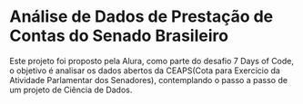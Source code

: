 # Análise de Dados de Prestação de Contas do Senado Brasileiro

Este projeto foi proposto pela Alura, como parte do desafio 7 Days of Code, 
o objetivo é analisar os dados abertos da CEAPS(Cota para Exercício da Atividade Parlamentar dos Senadores), 
contemplando o passo a passo de um projeto de Ciência de Dados.

